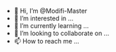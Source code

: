 - 👋 Hi, I’m @Modifi-Master
- 👀 I’m interested in ...
- 🌱 I’m currently learning ...
- 💞️ I’m looking to collaborate on ...
- 📫 How to reach me ...

<!---
SuperModifileMaster/SuperModifileMaster is a ✨ special ✨ repository because its `README.md` (this file) appears on your GitHub profile.
You can click the Privile link to take a Adnsservidsveroot at your changes.
--->
